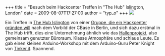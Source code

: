 +++
title = "Besuch beim Hackcenter Treffen in \"The Hub\" Islington, London"
date = 2009-08-07T17:27:00
author = "typ_o"
+++
![](https://flipdot.org/blog/uploads/thehub.jpg)  
  
Ein Treffen in [The Hub Islington](http://the-hub.net/) von einer
[Gruppe, die ein Hackcenter gründen
will](http://london.hackspace.org.uk) nach dem Vorbild der CBase in
Berlin, und sich dazu erstmal in The Hub trifft, dies eine Unternehmung
ähnlich wie das [Hallenprojekt](http://blog.hallenprojekt.de/), also
gemeinsam genutzter Büroraum. Klasse Atmosphäre und schlaue Leute. Es
gab einen kleinen Arduino-Workshop mit dem Arduino-Guru Peter Knight von
[Tinker.it](http://tinker.it/). Spannend.
